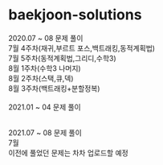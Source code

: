 # baekjoon-solutions

2020.07 ~ 08 문제 풀이<br>
  7월 4주차(재귀,부르트 포스,백트래킹,동적계획법)<br>
  7월 5주차(동적계획법,그리디,수학3)<br>
  8월 1주차(수학3 나머지)<br>
  8월 2주차(스택,큐,덱)<br>
  8월 3주차(백트래킹+분할정복)<br>
<br>
2021.01 ~ 04 문제 풀이<br><br>

2021.07 ~ 08 문제 풀이<br>
   7월
<br>
이전에 풀었던 문제는 차차 업로드할 예정
